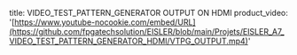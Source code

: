 title: VIDEO_TEST_PATTERN_GENERATOR OUTPUT ON HDMI
product_video: '[https://www.youtube-nocookie.com/embed/URL](https://github.com/fpgatechsolution/EISLER/blob/main/Projets/EISLER_A7_VIDEO_TEST_PATTERN_GENERATOR_HDMI/VTPG_OUTPUT.mp4)'

